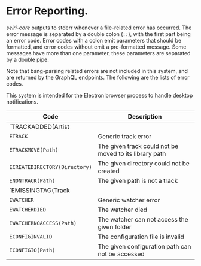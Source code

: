 # Error Reporting.

*seiri-core* outputs to stderr whenever a file-related error has occurred. The error message is separated by a double colon (`::`), with the first part being an error code. Error codes with a colon emit parameters that should be formatted, and error codes without emit a pre-formatted message. Some messages have more than one parameter, these parameters are separated by a double pipe.

Note that bang-parsing related errors are not included in this system, and are returned by the GraphQL endpoints. The following are the lists of error codes.

This system is intended for the Electron browser process to handle desktop notifications.


| Code                          | Description                                            |
| ----------------------------- | ------------------------------------------------------ |
| `TRACKADDED(Artist||Title)`   | A track has successfully been added to the library     |
| `ETRACK`                      | Generic track error                                    |
| `ETRACKMOVE(Path)`            | The given track could not be moved to its library path |
| `ECREATEDIRECTORY(Directory)` | The given directory could not be created               |
| `ENONTRACK(Path)`             | The given path is not a track                          |
| `EMISSINGTAG(Track||Tag)`     | The given track is missing the given tag               |
| `EWATCHER`                    | Generic watcher error                                  |
| `EWATCHERDIED`                | The watcher died                                       |
| `EWATCHERNOACCESS(Path)`      | The watcher can not access the given folder            |
| `ECONFIGINVALID`              | The configuration file is invalid                      |
| `ECONFIGIO(Path)`             | The given configuration path can not be accessed       |